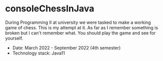# consoleChessInJava
During Programming II at university we were tasked to make a working game of chess. This is my attempt at it. As far as I remember something is broken but I can't remember what. You should play the game and see for yourself.

- Date: March 2022 - September 2022 (4th semester)
- Technology stack: Java11
